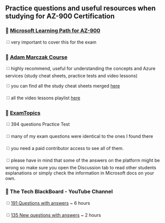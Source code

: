 ## Practice questions and useful resources when studying for AZ-900 Certification

### 🔷 [Microsoft Learning Path for AZ-900](https://learn.microsoft.com/en-us/certifications/exams/az-900)

​		◻️ very important to cover this for the exam

### 	🔷 [Adam Marczak Course](https://marczak.io/az-900)

​		◻️ highly recommend, useful for understanding the concepts and Azure services (study cheat sheets, practice tests and video lessons) 

​		◻️ you can find all the study cheat sheets merged [here](https://github.com/andreea-popa22/AZ900-Study-CheatSheet/blob/master/AdamMarczakCheatSheets.md) 

​		◻️ all the video lessons playlist [here](https://www.youtube.com/watch?v=NPEsD6n9A_I&list=PLGjZwEtPN7j-Q59JYso3L4_yoCjj2syrM&index=2)

### 🔷 [ExamTopics](https://www.examtopics.com/exams/microsoft/az-900/view/) 

​		◻️ 394 questions Practice Test 

​		◻️ many of my exam questions were identical to the ones I found there 

​		◻️ you need a paid contributor access to see all of them. 

​		◻️ please have in mind that some of the answers on the platform might be wrong so make sure you open the Discussion tab to read other students explanations or simply check the information in Microsoft docs on your own.

### 🔷 The Tech BlackBoard - YouTube Channel

​		◻️ [191 Questions with answers](https://www.youtube.com/watch?v=_WWJJYGF9ts&ab_channel=TheTechBlackBoard) ~ 6 hours

​		◻️ [135 New questions with answers](https://www.youtube.com/watch?v=R32_e358RZw&ab_channel=TheTechBlackBoard) ~ 2 hours